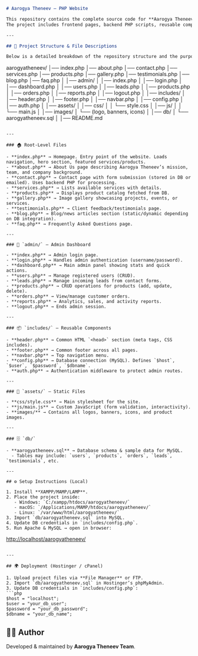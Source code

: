 ```markdown
# Aarogya Theneev – PHP Website

This repository contains the complete source code for **Aarogya Theneev**, a PHP-based website currently deployed on **Hostinger**.  
The project includes frontend pages, backend PHP scripts, reusable components, database configuration, and assets.

---

## 📂 Project Structure & File Descriptions

Below is a detailed breakdown of the repository structure and the purpose of each file/folder:

```

aarogyatheneev/
│── index.php
│── about.php
│── contact.php
│── services.php
│── products.php
│── gallery.php
│── testimonials.php
│── blog.php
│── faq.php
│
│── admin/
│   │── index.php
│   │── login.php
│   │── dashboard.php
│   │── users.php
│   │── leads.php
│   │── products.php
│   │── orders.php
│   │── reports.php
│   │── logout.php
│
│── includes/
│   │── header.php
│   │── footer.php
│   │── navbar.php
│   │── config.php
│   │── auth.php
│
│── assets/
│   │── css/
│   │   └── style.css
│   │── js/
│   │   └── main.js
│   │── images/
│       └── (logo, banners, icons)
│
│── db/
│   └── aarogyatheneev.sql
│
│── README.md

```

---

### 🏠 Root-Level Files

- **index.php** → Homepage. Entry point of the website. Loads navigation, hero section, featured services/products.  
- **about.php** → About Us page describing Aarogya Theneev’s mission, team, and company background.  
- **contact.php** → Contact page with form submission (stored in DB or emailed). Uses backend PHP for processing.  
- **services.php** → Lists available services with details.  
- **products.php** → Displays product catalog fetched from DB.  
- **gallery.php** → Image gallery showcasing projects, events, or services.  
- **testimonials.php** → Client feedback/testimonials page.  
- **blog.php** → Blog/news articles section (static/dynamic depending on DB integration).  
- **faq.php** → Frequently Asked Questions page.  

---

### 🔐 `admin/` – Admin Dashboard

- **index.php** → Admin login page.  
- **login.php** → Handles admin authentication (username/password).  
- **dashboard.php** → Main admin panel showing stats and quick actions.  
- **users.php** → Manage registered users (CRUD).  
- **leads.php** → Manage incoming leads from contact forms.  
- **products.php** → CRUD operations for products (add, update, delete).  
- **orders.php** → View/manage customer orders.  
- **reports.php** → Analytics, sales, and activity reports.  
- **logout.php** → Ends admin session.  

---

### 📦 `includes/` – Reusable Components

- **header.php** → Common HTML `<head>` section (meta tags, CSS includes).  
- **footer.php** → Common footer across all pages.  
- **navbar.php** → Top navigation menu.  
- **config.php** → Database connection (MySQL). Defines `$host`, `$user`, `$password`, `$dbname`.  
- **auth.php** → Authentication middleware to protect admin routes.  

---

### 🎨 `assets/` – Static Files

- **css/style.css** → Main stylesheet for the site.  
- **js/main.js** → Custom JavaScript (form validation, interactivity).  
- **images/** → Contains all logos, banners, icons, and product images.  

---

### 🗄 `db/`

- **aarogyatheneev.sql** → Database schema & sample data for MySQL.  
  - Tables may include: `users`, `products`, `orders`, `leads`, `testimonials`, etc.  

---

## ⚙️ Setup Instructions (Local)

1. Install **XAMPP/MAMP/LAMP**.  
2. Place the project inside:
   - Windows: `C:/xampp/htdocs/aarogyatheneev/`  
   - macOS: `/Applications/MAMP/htdocs/aarogyatheneev/`  
   - Linux: `/var/www/html/aarogyatheneev/`  
3. Import `db/aarogyatheneev.sql` into MySQL.  
4. Update DB credentials in `includes/config.php`.  
5. Run Apache & MySQL → open in browser:  
```

[http://localhost/aarogyatheneev/](http://localhost/aarogyatheneev/)

````

---

## 🌍 Deployment (Hostinger / cPanel)

1. Upload project files via **File Manager** or FTP.  
2. Import `db/aarogyatheneev.sql` in Hostinger’s phpMyAdmin.  
3. Update DB credentials in `includes/config.php`:  
```php
$host = "localhost";
$user = "your_db_user";
$password = "your_db_password";
$dbname = "your_db_name";
````


## 👨‍💻 Author

Developed & maintained by **Aarogya Theneev Team**.

